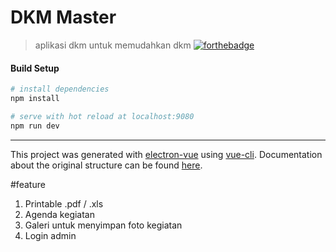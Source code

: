 # DKM Master

> aplikasi dkm untuk memudahkan dkm
[![forthebadge](https://forthebadge.com/images/badges/made-with-vue.svg)](https://forthebadge.com)

#### Build Setup

``` bash
# install dependencies
npm install

# serve with hot reload at localhost:9080
npm run dev


```

---

This project was generated with [electron-vue](https://github.com/SimulatedGREG/electron-vue) using [vue-cli](https://github.com/vuejs/vue-cli). Documentation about the original structure can be found [here](https://simulatedgreg.gitbooks.io/electron-vue/content/index.html).


#feature
1. Printable .pdf / .xls
2. Agenda kegiatan
3. Galeri untuk menyimpan foto kegiatan
4. Login admin